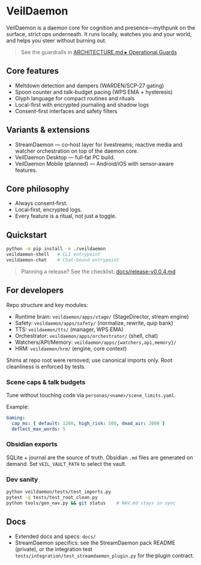 # VeilDaemon

VeilDaemon is a daemon core for cognition and presence—mythpunk on the surface, strict ops underneath. It runs locally, watches you and your world, and helps you steer without burning out.

> See the guardrails in [ARCHITECTURE.md ▸ Operational Guards](ARCHITECTURE.md#operational-guards-a-quick-map-for-humans)

## Core features

- Meltdown detection and dampers (WARDEN/SCP‑27 gating)
- Spoon counter and talk-budget pacing (WPS EMA + hysteresis)
- Glyph language for compact routines and rituals
- Local-first with encrypted journaling and shadow logs
- Consent-first interfaces and safety filters

## Variants & extensions

- StreamDaemon — co‑host layer for livestreams; reactive media and watcher orchestration on top of the daemon core.
- VeilDaemon Desktop — full‑fat PC build.
- VeilDaemon Mobile (planned) — Android/iOS with sensor‑aware features.

## Core philosophy

- Always consent‑first.
- Local‑first, encrypted logs.
- Every feature is a ritual, not just a toggle.

## Quickstart

```bash
python -m pip install -e ./veildaemon
veildaemon-shell   # CLI entrypoint
veildaemon-chat    # Chat-bound entrypoint
```

> Planning a release? See the checklist: [docs/release-v0.0.4.md](docs/release-v0.0.4.md)

## For developers

Repo structure and key modules:

- Runtime brain: `veildaemon/apps/stage/` (StageDirector, stream engine)
- Safety: `veildaemon/apps/safety/` (normalize, rewrite, quip bank)
- TTS: `veildaemon/tts/` (manager, WPS EMA)
- Orchestrator: `veildaemon/apps/orchestrator/` (shell, chat)
- Watchers/API/Memory: `veildaemon/apps/{watchers,api,memory}/`
- HRM: `veildaemon/hrm/` (engine, core context)

Shims at repo root were removed; use canonical imports only. Root cleanliness is enforced by tests.

### Scene caps & talk budgets

Tune without touching code via `personas/<name>/scene_limits.yaml`.

Example:

```yaml
Gaming:
  cap_ms: { default: 1200, high_risk: 500, dead_air: 2000 }
  deflect_max_words: 5
```

### Obsidian exports

SQLite + journal are the source of truth. Obsidian `.md` files are generated on demand. Set `VEIL_VAULT_PATH` to select the vault.

### Dev sanity

```bash
python veildaemon/tests/test_imports.py
pytest -q tests/test_root_clean.py
python tools/gen_nav.py && git status    # NAV.md stays in sync
```

## Docs

- Extended docs and specs: `docs/`
- StreamDaemon specifics: see the StreamDaemon pack README (private), or the integration test `tests/integration/test_streamdaemon_plugin.py` for the plugin contract.

